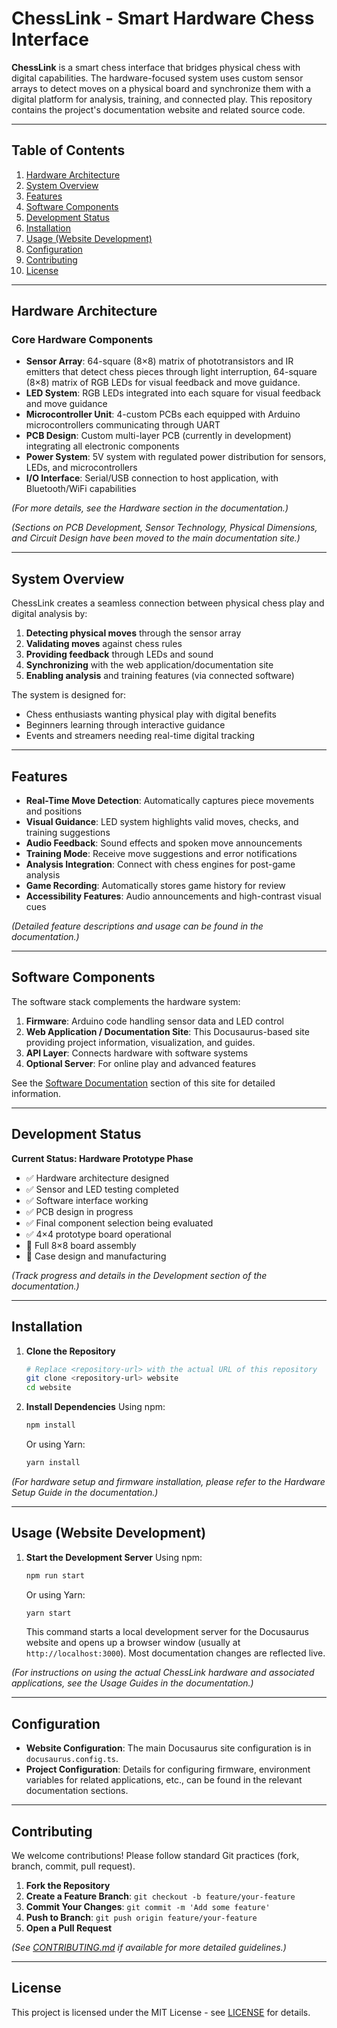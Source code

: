# ChessLink - Smart Hardware Chess Interface

**ChessLink** is a smart chess interface that bridges physical chess with digital capabilities. The hardware-focused system uses custom sensor arrays to detect moves on a physical board and synchronize them with a digital platform for analysis, training, and connected play. This repository contains the project's documentation website and related source code.

---

## Table of Contents

1. [Hardware Architecture](#hardware-architecture)
2. [System Overview](#system-overview)
3. [Features](#features)
4. [Software Components](#software-components)
5. [Development Status](#development-status)
6. [Installation](#installation)
7. [Usage (Website Development)](#usage-website-development)
8. [Configuration](#configuration)
9. [Contributing](#contributing)
10. [License](#license)

---

## Hardware Architecture

### Core Hardware Components

- **Sensor Array**: 64-square (8×8) matrix of phototransistors and IR emitters that detect chess pieces through light interruption, 64-square (8×8) matrix of RGB LEDs for visual feedback and move guidance.
- **LED System**: RGB LEDs integrated into each square for visual feedback and move guidance
- **Microcontroller Unit**: 4-custom PCBs each equipped with Arduino microcontrollers communicating through UART
- **PCB Design**: Custom multi-layer PCB (currently in development) integrating all electronic components
- **Power System**: 5V system with regulated power distribution for sensors, LEDs, and microcontrollers
- **I/O Interface**: Serial/USB connection to host application, with Bluetooth/WiFi capabilities

*(For more details, see the Hardware section in the documentation.)*

*(Sections on PCB Development, Sensor Technology, Physical Dimensions, and Circuit Design have been moved to the main documentation site.)*

---

## System Overview

ChessLink creates a seamless connection between physical chess play and digital analysis by:

1. **Detecting physical moves** through the sensor array
2. **Validating moves** against chess rules
3. **Providing feedback** through LEDs and sound
4. **Synchronizing** with the web application/documentation site
5. **Enabling analysis** and training features (via connected software)

The system is designed for:
- Chess enthusiasts wanting physical play with digital benefits
- Beginners learning through interactive guidance
- Events and streamers needing real-time digital tracking

---

## Features

- **Real-Time Move Detection**: Automatically captures piece movements and positions
- **Visual Guidance**: LED system highlights valid moves, checks, and training suggestions
- **Audio Feedback**: Sound effects and spoken move announcements
- **Training Mode**: Receive move suggestions and error notifications
- **Analysis Integration**: Connect with chess engines for post-game analysis
- **Game Recording**: Automatically stores game history for review
- **Accessibility Features**: Audio announcements and high-contrast visual cues

*(Detailed feature descriptions and usage can be found in the documentation.)*

---

## Software Components

The software stack complements the hardware system:

1. **Firmware**: Arduino code handling sensor data and LED control
2. **Web Application / Documentation Site**: This Docusaurus-based site providing project information, visualization, and guides.
3. **API Layer**: Connects hardware with software systems
4. **Optional Server**: For online play and advanced features

See the [Software Documentation](/docs/category/software) section of this site for detailed information.

---

## Development Status

**Current Status: Hardware Prototype Phase**

- ✅ Hardware architecture designed
- ✅ Sensor and LED testing completed
- ✅ Software interface working
- ✅ PCB design in progress
- ✅ Final component selection being evaluated
- ✅ 4×4 prototype board operational
- 🔄 Full 8×8 board assembly
- 🔄 Case design and manufacturing

*(Track progress and details in the Development section of the documentation.)*

---

## Installation

1.  **Clone the Repository**
    ```bash
    # Replace <repository-url> with the actual URL of this repository
    git clone <repository-url> website
    cd website
    ```

2.  **Install Dependencies**
    Using npm:
    ```bash
    npm install
    ```
    Or using Yarn:
    ```bash
    yarn install
    ```

*(For hardware setup and firmware installation, please refer to the Hardware Setup Guide in the documentation.)*

---

## Usage (Website Development)

1.  **Start the Development Server**
    Using npm:
    ```bash
    npm run start
    ```
    Or using Yarn:
    ```bash
    yarn start
    ```
    This command starts a local development server for the Docusaurus website and opens up a browser window (usually at `http://localhost:3000`). Most documentation changes are reflected live.

*(For instructions on using the actual ChessLink hardware and associated applications, see the Usage Guides in the documentation.)*

---

## Configuration

- **Website Configuration**: The main Docusaurus site configuration is in `docusaurus.config.ts`.
- **Project Configuration**: Details for configuring firmware, environment variables for related applications, etc., can be found in the relevant documentation sections.

---

## Contributing

We welcome contributions! Please follow standard Git practices (fork, branch, commit, pull request).

1.  **Fork the Repository**
2.  **Create a Feature Branch**: `git checkout -b feature/your-feature`
3.  **Commit Your Changes**: `git commit -m 'Add some feature'`
4.  **Push to Branch**: `git push origin feature/your-feature`
5.  **Open a Pull Request**

*(See [CONTRIBUTING.md](CONTRIBUTING.md) if available for more detailed guidelines.)*

---

## License

This project is licensed under the MIT License - see [LICENSE](LICENSE) for details.
